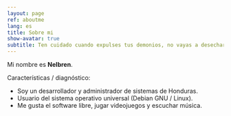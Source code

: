 ```yaml
---
layout: page
ref: aboutme
lang: es
title: Sobre mi
show-avatar: true
subtitle: Ten cuidado cuando expulses tus demonios, no vayas a desechar lo mejor de ti
---
```


Mi nombre es **Nelbren**. 

Características / diagnóstico:

- Soy un desarrollador y administrador de sistemas de Honduras. 
- Usuario del sistema operativo universal (Debian GNU / Linux). 
- Me gusta el software libre, jugar videojuegos y escuchar música.


